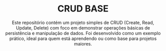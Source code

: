 <div align=center>
  
# CRUD BASE
  
<p>Este repositório contém um projeto simples de CRUD (Create, Read, Update, Delete) com foco em demonstrar operações básicas de persistência e manipulação de dados. Foi desenvolvido como um exemplo prático, ideal para quem está aprendendo ou como base para projetos maiores. </p>

</div>
